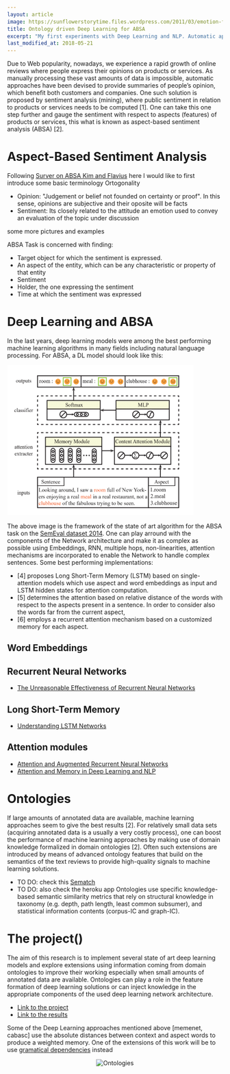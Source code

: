 ```yaml
---
layout: article
image: https://sunflowerstorytime.files.wordpress.com/2011/03/emotion-faces-picture-e1429925480789.png
title: Ontology driven Deep Learning for ABSA
excerpt: "My first experiments with Deep Learning and NLP. Automatic approaches to make sense of people's opinions."
last_modified_at: 2018-05-21
---
```


Due to Web popularity, nowadays, we experience a rapid growth of online reviews where people express their opinions on products or services. As manually processing these vast amounts of data is impossible, automatic approaches have been devised to provide summaries of people’s opinion, which benefit both customers and companies. One such solution is proposed by sentiment analysis (mining), where public sentiment in relation to products or services needs to be computed [1]. One can take this one step further and gauge the sentiment with respect to aspects (features) of products or services, this what is known as aspect-based sentiment analysis (ABSA) [2]. 
 
# Aspect-Based Sentiment Analysis

Following [Surver on ABSA Kim and Flavius]() here I would like to first introduce some basic terminology
Ortogonality
- Opinion: "Judgement or belief not founded on certainty or proof". In this sense, opinions are subjective and their oposite will be facts
- Sentiment: Its closely related to the attitude an emotion used to convey an evaluation of the topic under discussion

some  more pictures and examples

ABSA Task is concerned with finding:
* Target object for which the sentiment is expressed. 
* An aspect of the entity, which can be any characteristic or property of that entity
* Sentiment
* Holder, the one expressing the sentiment
* Time at which the sentiment was expressed

# Deep Learning and ABSA

In the last years, deep learning models were among the best performing machine learning algorithms in many fields including natural language processing. For ABSA, a DL model should look like this:

![cabasc](https://github.com/AlbertoPaz/albertopaz.github.io/blob/master/images/cabasc_framework.png?raw=true)

The above image is the framework of the state of art algorithm for the ABSA task on the [SemEval dataset 2014](). One can play arround with the components of the Network architecture and make it as complex as possible using Embeddings, RNN, multiple hops, non-linearities, attention mechanisms are incorporated to enable the Network to handle complex sentences. Some best performing implementations:
- [4] proposes Long Short-Term Memory (LSTM) based on single-attention models which use aspect and word embeddings as input and LSTM hidden states for attention computation. 
- [5] determines the attention based on relative distance of the words with respect to the aspects present in a sentence. In order to consider also the words far from the current aspect, 
- [6] employs a recurrent attention mechanism based on a customized memory for each aspect. 

## Word Embeddings

## Recurrent Neural Networks

- [The Unreasonable Effectiveness of Recurrent Neural Networks](http://karpathy.github.io/2015/05/21/rnn-effectiveness/)

## Long Short-Term Memory 

- [Understanding LSTM Networks](http://colah.github.io/posts/2015-08-Understanding-LSTMs/)

## Attention modules

- [Attention and Augmented Recurrent Neural Networks](https://distill.pub/2016/augmented-rnns/#attentional-interfaces)
- [Attention and Memory in Deep Learning and NLP](http://www.wildml.com/2016/01/attention-and-memory-in-deep-learning-and-nlp/)

# Ontologies

If large amounts of annotated data are available, machine learning approaches seem to give the best results [2]. For relatively small data sets (acquiring annotated data is a usually a very costly process), one can boost the performance of machine learning approaches by making use of domain knowledge formalized in domain ontologies [2]. Often such extensions are introduced by means of advanced ontology features that build on the semantics of the text reviews to provide high-quality signals to machine learning solutions. 

- TO DO: check this [Sematch](https://github.com/gsi-upm/sematch)
- TO DO: also check the heroku app
Ontologies use specific knowledge-based semantic similarity metrics that rely on structural knowledge in taxonomy (e.g. depth, path length, least common subsumer), and statistical information contents (corpus-IC and graph-IC). 

# The project()

The aim of this research is to implement several state of art deep learning models and explore extensions using information coming from domain ontologies to improve their working especially when small amounts of annotated data are available. Ontologies can play a role in the feature formation of deep learning solutions or can inject knowledge in the appropriate components of the used deep learning network architecture.
- [Link to the project](https://github.com/AlbertoPaz/ABSA-PyTorch/blob/master/README.md)
- [Link to the results]()


Some of the Deep Learning approaches mentioned above [memenet, cabasc] use the absolute distances between context and aspect words to produce a weighted memory. One of the extensions of this work will be to use [gramatical dependencies]() instead

<p align="center">
  <img src="https://github.com/gsi-upm/sematch/raw/master/docs/sources/img/kg.png" alt="Ontologies"/>
</p>


